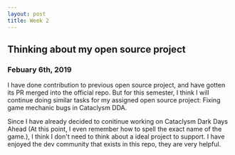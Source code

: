 ```yaml
---
layout: post
title: Week 2
---
```



## Thinking about my open source project
### Febuary 6th, 2019

I have done contribution to previous open source project, and have gotten its PR merged into the official repo. But for this semester, I think I will continue doing similar tasks for my assigned open source project: Fixing game mechanic bugs in Cataclysm DDA. 

Since I have already decided to conitinue working on Cataclysm Dark Days Ahead (At this point, I even remember how to spell the exact name of the game.), I think I don't need to think about a ideal project to support. I have enjoyed the dev community that exists in this repo, they are very helpful. 